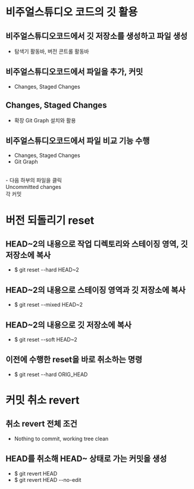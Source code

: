 # 비주얼스튜디오 코드의 깃 활용
## 비주얼스튜디오코드에서 깃 저장소를 생성하고 파일 생성
- 탐색기 활동바, 버전 콘트롤 활동바
## 비주얼스튜디오코드에서 파일을 추가, 커밋
- Changes, Staged Changes

## Changes, Staged Changes
- 확장 Git Graph 설치와 활용

## 비주얼스튜디오코드에서 파일 비교 기능 수행
- Changes, Staged Changes
- Git Graph
<br>
- 다음 하부의 파일을 클릭
<br>
Uncommitted changes <br>
각 커밋

# 버전 되돌리기 reset
## HEAD~2의 내용으로 작업 디렉토리와 스테이징 영역, 깃 저장소에 복사
- $ git reset --hard HEAD~2
## HEAD~2의 내용으로 스테이징 영역과 깃 저장소에 복사
- $ git reset --mixed HEAD~2

## HEAD~2의 내용으로 깃 저장소에 복사
- $ git reset --soft HEAD~2

## 이전에 수행한 reset을 바로 취소하는 명령
- $ git reset --hard ORIG_HEAD

# 커밋 취소 revert
## 취소 revert 전체 조건
- Nothing to commit, working tree clean

## HEAD를 취소해 HEAD~ 상태로 가는 커밋을 생성
- $ git revert HEAD
- $ git revert HEAD --no-edit
